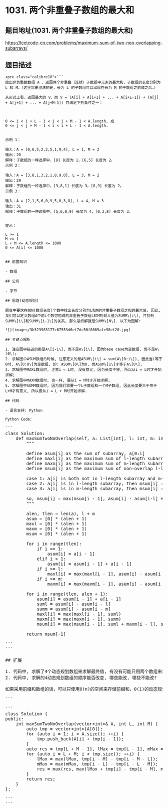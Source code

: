 # 1031. 两个非重叠子数组的最大和

## 题目地址(1031. 两个非重叠子数组的最大和)

<https://leetcode-cn.com/problems/maximum-sum-of-two-non-overlapping-subarrays/>

## 题目描述

```
<pre class="calibre18">```
给出非负整数数组 A ，返回两个非重叠（连续）子数组中元素的最大和，子数组的长度分别为 L 和 M。（这里需要澄清的是，长为 L 的子数组可以出现在长为 M 的子数组之前或之后。）

从形式上看，返回最大的 V，而 V = (A[i] + A[i+1] + ... + A[i+L-1]) + (A[j] + A[j+1] + ... + A[j+M-1]) 并满足下列条件之一：



0 <= i < i + L - 1 < j < j + M - 1 < A.length, 或
0 <= j < j + M - 1 < i < i + L - 1 < A.length.


示例 1：

输入：A = [0,6,5,2,2,5,1,9,4], L = 1, M = 2
输出：20
解释：子数组的一种选择中，[9] 长度为 1，[6,5] 长度为 2。
示例 2：

输入：A = [3,8,1,3,2,1,8,9,0], L = 3, M = 2
输出：29
解释：子数组的一种选择中，[3,8,1] 长度为 3，[8,9] 长度为 2。
示例 3：

输入：A = [2,1,5,6,0,9,5,0,3,8], L = 4, M = 3
输出：31
解释：子数组的一种选择中，[5,6,0,9] 长度为 4，[0,3,8] 长度为 3。


提示：

L >= 1
M >= 1
L + M <= A.length <= 1000
0 <= A[i] <= 1000

```
```

## 前置知识

- 数组

## 公司

- 字节

## 思路(动态规划)

题目中要求在前N(数组长度)个数中找出长度分别为L和M的非重叠子数组之和的最大值, 因此, 我们可以定义数组A中前i个数可构成的非重叠子数组L和M的最大值为SUMM\[i\], 并找到SUMM\[i\]和SUMM\[i-1\]的关系, 那么最终解就是SUMM\[N\]. 以下为图解:

![](images/3b323983177c67553d6ef7dc50f8065afe98ef20.jpg)

## 关键点解析

1. 注意图中描述的都是A\[i-1\], 而不是A\[i\], 因为base case为空数组, 而不是A\[0\];
2. 求解图中ASUM数组的时候, 注意定义的是ASUM\[i\] = sum(A\[0:i\]), 因此当i等于0时, A\[0:0\]为空数组, 即: ASUM\[0\]为0, 而ASUM\[1\]才等于A\[0\];
3. 求解图中MAXL数组时, 注意i < L时, 没有意义, 因为长度不够, 所以从i = L时才开始求解;
4. 求解图中MAXM数组时, 也一样, 要从i = M时才开始求解;
5. 求解图中SUMM数组时, 因为我们需要一个L子数组和一个M子数组, 因此长度要大于等于L+M才有意义, 所以要从i = L + M时开始求解.

## 代码

- 语言支持: Python

Python Code:

```
<pre class="calibre18">```
<span class="hljs-class"><span class="hljs-keyword">class</span> <span class="hljs-title">Solution</span>:</span>
    <span class="hljs-function"><span class="hljs-keyword">def</span> <span class="hljs-title">maxSumTwoNoOverlap</span><span class="hljs-params">(self, a: List[int], l: int, m: int)</span> -> int:</span>
        <span class="hljs-string">"""

        define asum[i] as the sum of subarray, a[0:i]
        define maxl[i] as the maximum sum of l-length subarray in a[0:i]
        define maxm[i] as the maximum sum of m-length subarray in a[0:i]
        define msum[i] as the maximum sum of non-overlap l-length subarray and m-length subarray

        case 1: a[i] is both not in l-length subarray and m-length subarray, then msum[i] = msum[i - 1]
        case 2: a[i] is in l-length subarray, then msum[i] = asum[i] - asum[i-l] + maxm[i-l]
        case 3: a[i] is in m-length subarray, then msum[i] = asum[i] - asum[i-m] + maxl[i-m]

        so, msum[i] = max(msum[i - 1], asum[i] - asum[i-l] + maxl[i-l], asum[i] - asum[i-m] + maxm[i-m])
        """</span>

        alen, tlen = len(a), l + m
        asum = [<span class="hljs-params">0</span>] * (alen + <span class="hljs-params">1</span>)
        maxl = [<span class="hljs-params">0</span>] * (alen + <span class="hljs-params">1</span>)
        maxm = [<span class="hljs-params">0</span>] * (alen + <span class="hljs-params">1</span>)
        msum = [<span class="hljs-params">0</span>] * (alen + <span class="hljs-params">1</span>)

        <span class="hljs-keyword">for</span> i <span class="hljs-keyword">in</span> range(tlen):
            <span class="hljs-keyword">if</span> i == <span class="hljs-params">1</span>:
                asum[i] = a[i - <span class="hljs-params">1</span>]
            <span class="hljs-keyword">elif</span> i > <span class="hljs-params">1</span>:
                asum[i] = asum[i - <span class="hljs-params">1</span>] + a[i - <span class="hljs-params">1</span>]
            <span class="hljs-keyword">if</span> i >= l:
                maxl[i] = max(maxl[i - <span class="hljs-params">1</span>], asum[i] - asum[i - l])
            <span class="hljs-keyword">if</span> i >= m:
                maxm[i] = max(maxm[i - <span class="hljs-params">1</span>], asum[i] - asum[i - m])

        <span class="hljs-keyword">for</span> i <span class="hljs-keyword">in</span> range(tlen, alen + <span class="hljs-params">1</span>):
            asum[i] = asum[i - <span class="hljs-params">1</span>] + a[i - <span class="hljs-params">1</span>]
            suml = asum[i] - asum[i - l]
            summ = asum[i] - asum[i - m]
            maxl[i] = max(maxl[i - <span class="hljs-params">1</span>], suml)
            maxm[i] = max(maxm[i - <span class="hljs-params">1</span>], summ)
            msum[i] = max(msum[i - <span class="hljs-params">1</span>], suml + maxm[i - l], summ + maxl[i - m])

        <span class="hljs-keyword">return</span> msum[<span class="hljs-params">-1</span>]

```
```

## 扩展

1. 代码中, 求解了4个动态规划数组来求解最终值, 有没有可能只用两个数组来求解该题, 可以的话, 需要保留的又是哪两个数组?
2. 代码中, 求解的4动态规划数组的顺序能否改变, 哪些能改, 哪些不能改?

如果采用前缀和数组的话，可以只使用O(n)的空间来存储前缀和，O(1)的动态规划状态空间来完成。C++代码如下:

```
<pre class="calibre18">```
<span class="hljs-keyword">class</span> Solution {
<span class="hljs-keyword">public</span>:
    <span class="hljs-function"><span class="hljs-keyword">int</span> <span class="hljs-title">maxSumTwoNoOverlap</span><span class="hljs-params">(<span class="hljs-params">vector</span><<span class="hljs-keyword">int</span>>& A, <span class="hljs-keyword">int</span> L, <span class="hljs-keyword">int</span> M)</span> </span>{
        <span class="hljs-keyword">auto</span> tmp = <span class="hljs-params">vector</span><<span class="hljs-keyword">int</span>>{A[<span class="hljs-params">0</span>]};
        <span class="hljs-keyword">for</span> (<span class="hljs-keyword">auto</span> i = <span class="hljs-params">1</span>; i < A.size(); ++i) {
            tmp.push_back(A[i] + tmp[i - <span class="hljs-params">1</span>]);
        }
        <span class="hljs-keyword">auto</span> res = tmp[L + M - <span class="hljs-params">1</span>], lMax = tmp[L - <span class="hljs-params">1</span>], mMax = tmp[M - <span class="hljs-params">1</span>];
        <span class="hljs-keyword">for</span> (<span class="hljs-keyword">auto</span> i = L + M; i < tmp.size(); ++i) {
            lMax = max(lMax, tmp[i - M] - tmp[i - M - L]);
            mMax = max(mMax, tmp[i - L] - tmp[i - L - M]);
            res = max(res, max(lMax + tmp[i] - tmp[i - M], mMax + tmp[i] - tmp[i - L]));
        }
        <span class="hljs-keyword">return</span> res;
    }
};

```
```